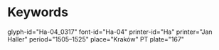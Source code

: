 # Keywords
glyph-id="Ha-04_0317"
font-id="Ha-04"
printer-id="Ha"
printer="Jan Haller"
period="1505–1525"
place="Kraków"
PT plate="167"
